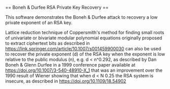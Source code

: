 == Boneh & Durfee RSA Private Key Recovery ==

This software demonstrates the Boneh & Durfee attack to recovery a low private exponent of an RSA key.

Lattice reduction technique of Coppersmith's method for finding small roots of
univariate or bivariate modular polynomial equations originally proposed to
extract ciphertext bits as described in https://link.springer.com/article/10.1007/s001459900030
can also be used to recover the private exponent (d)
of the RSA key when the exponent is low relative to the public modulus (n), 
e.g. d < n^0.292, as described by Dan Boneh & Glenn Durfee in a 1999
conference paper available at https://doi.org/10.1007/3-540-48910-X_1
that was an improvement over the 1990 result of Wiener showing that when 
d < N 0.25 the RSA system is insecure, as described in https://doi.org/10.1109/18.54902